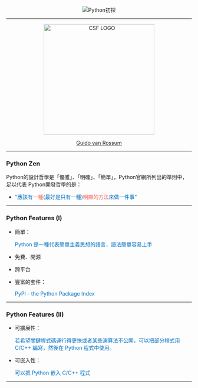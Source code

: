 <center>
<img src="https://i.imgur.com/eIbqViB.png" title="Python初探" alt="Python初探"/>
</center>

---

<center>
<img src="https://i.imgur.com/WnKRmBo.png" title="CSF LOGO" alt="CSF LOGO" width="300" />

[Guido van Rossum](http://www.codejudger.com "創辦人") 

</center>

---

### Python Zen ###

Python的設計哲學是「優雅」、「明確」、「簡單」，Python官網所列出的準則中，足以代表 Python開發哲學的是：


* <font color=0070c0>"應該有<font  color=f2635f>一種</font>(最好是只有一種)<font color=f2635f>明顯的方法</font>來做一件事"</font>
---

### Python Features (I) ###

* 簡單：

  <font color=0070c0>Python 是一種代表簡單主義思想的語言，語法簡單容易上手</font>

* 免費、開源
* 跨平台
* 豐富的套件：

  <font color=0070c0>PyPI - the Python Package Index</font>

---

### Python Features (II) ###

* 可擴展性：

  <font color=0070c0>若希望關鍵程式碼運行得更快或者某些演算法不公開，可以把部分程式用 C/C++ 編寫，然後在 Python 程式中使用。</font>

* 可嵌入性：

  <font color=0070c0>可以把 Python 嵌入 C/C++ 程式</font>

---



